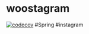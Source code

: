 # woostagram
[![codecov](https://codecov.io/gh/seung-woo-ryu/woostagram/branch/dev/graph/badge.svg?token=HQB2OEBV3N)](https://codecov.io/gh/seung-woo-ryu/woostagram)
#Spring #instagram
